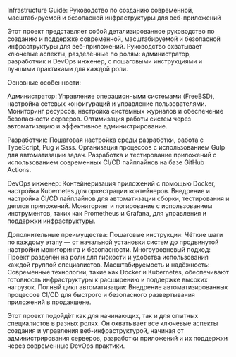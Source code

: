 Infrastructure Guide: Руководство по созданию современной, масштабируемой и безопасной инфраструктуры для веб-приложений

Этот проект представляет собой детализированное руководство по созданию и поддержке современной, масштабируемой и безопасной инфраструктуры для веб-приложений. Руководство охватывает ключевые аспекты, разделённые по ролям: администратор, разработчик и DevOps инженер, с пошаговыми инструкциями и лучшими практиками для каждой роли.

Основные особенности:

Администратор:
Управление операционными системами (FreeBSD), настройка сетевых конфигураций и управление пользователями.
Мониторинг ресурсов, настройка системных журналов и обеспечение безопасности серверов.
Оптимизация работы систем через автоматизацию и эффективное администрирование.

Разработчик:
Пошаговая настройка среды разработки, работа с TypeScript, Pug и Sass.
Организация процессов с использованием Gulp для автоматизации задач.
Разработка и тестирование приложений с использованием современных CI/CD пайплайнов на базе GitHub Actions.

DevOps инженер:
Контейнеризация приложений с помощью Docker, настройка Kubernetes для оркестрации контейнеров.
Внедрение и настройка CI/CD пайплайнов для автоматизации сборки, тестирования и деплоя приложений.
Мониторинг и логирование с использованием инструментов, таких как Prometheus и Grafana, для управления и поддержки инфраструктуры.

Дополнительные преимущества:
Пошаговые инструкции: Чёткие шаги по каждому этапу — от начальной установки систем до продвинутой настройки мониторинга и безопасности.
Многоуровневый подход: Проект разделён на роли для гибкости и удобства использования каждой группой специалистов.
Масштабируемость и надёжность: Современные технологии, такие как Docker и Kubernetes, обеспечивают готовность инфраструктуры к расширению и поддержке высоких нагрузок.
Полный цикл автоматизации: Внедрение автоматизированных процессов CI/CD для быстрого и безопасного развертывания приложений в продакшене.

Этот проект подойдёт как для начинающих, так и для опытных специалистов в разных ролях. Он охватывает все ключевые аспекты создания и управления веб-инфраструктурой, начиная от администрирования серверов, разработки приложений и их поддержки через современные DevOps практики.
